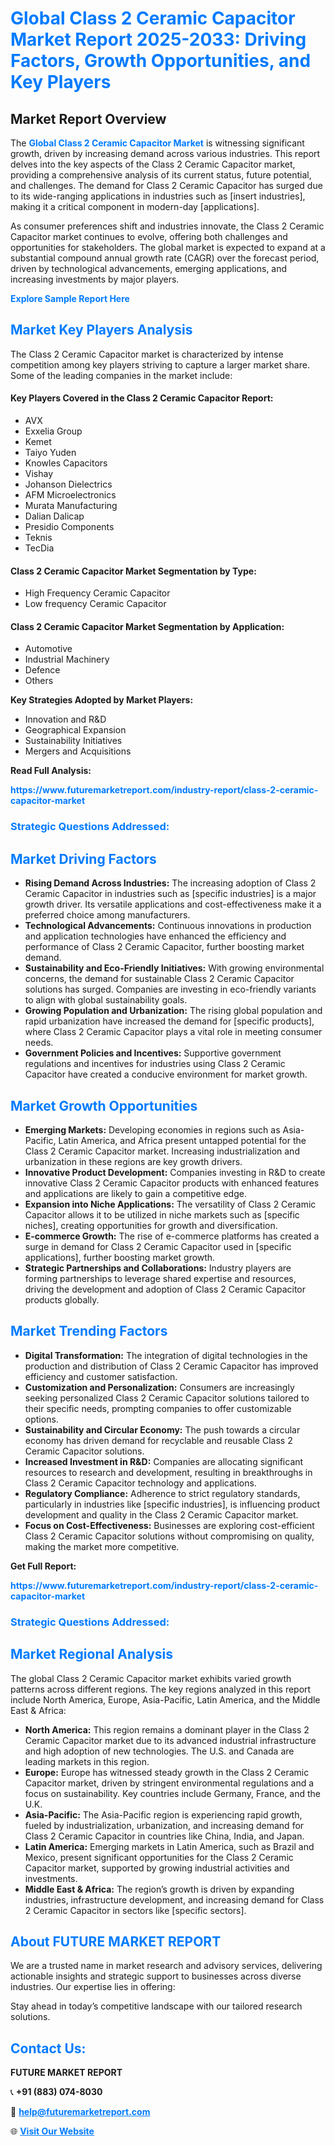 <h1 style="color: #007BFF;">Global Class 2 Ceramic Capacitor Market Report 2025-2033: Driving Factors, Growth Opportunities, and Key Players</h1>

<section id="overview">
<h2>Market Report Overview</h2>
<p>The <a href="https://www.futuremarketreport.com/industry-report/class-2-ceramic-capacitor-market" style="color: #007BFF; text-decoration: none;"><strong>Global Class 2 Ceramic Capacitor Market</strong></a> is witnessing significant growth, driven by increasing demand across various industries. This report delves into the key aspects of the Class 2 Ceramic Capacitor market, providing a comprehensive analysis of its current status, future potential, and challenges. The demand for Class 2 Ceramic Capacitor has surged due to its wide-ranging applications in industries such as [insert industries], making it a critical component in modern-day [applications].</p>
<p>As consumer preferences shift and industries innovate, the Class 2 Ceramic Capacitor market continues to evolve, offering both challenges and opportunities for stakeholders. The global market is expected to expand at a substantial compound annual growth rate (CAGR) over the forecast period, driven by technological advancements, emerging applications, and increasing investments by major players.</p>
</section>

<section id="overview">
<p><a href="https://www.futuremarketreport.com/request-sample/reportId=75244" style="color: #007BFF; text-decoration: none;"><strong>Explore Sample Report Here</strong></a></p>
</section>

<section id="key-players">
<h2 style="color: #007BFF;">Market Key Players Analysis</h2>
<p>The Class 2 Ceramic Capacitor market is characterized by intense competition among key players striving to capture a larger market share. Some of the leading companies in the market include:</p>
<h4>Key Players Covered in the Class 2 Ceramic Capacitor Report:</h4>
<ul><li>AVX</li><li>Exxelia Group</li><li>Kemet</li><li>Taiyo Yuden</li><li>Knowles Capacitors</li><li>Vishay</li><li>Johanson Dielectrics</li><li>AFM Microelectronics</li><li>Murata Manufacturing</li><li>Dalian Dalicap</li><li>Presidio Components</li><li>Teknis</li><li>TecDia</li></ul>
<h4>Class 2 Ceramic Capacitor Market Segmentation by Type:</h4>
<ul><li>High Frequency Ceramic Capacitor</li><li>Low frequency Ceramic Capacitor</li></ul>

<h4>Class 2 Ceramic Capacitor Market Segmentation by Application:</h4>
<ul><li>Automotive</li><li>Industrial Machinery</li><li>Defence</li><li>Others</li></ul>
<p><strong>Key Strategies Adopted by Market Players:</strong></p>
<ul>
<li>Innovation and R&D</li>
<li>Geographical Expansion</li>
<li>Sustainability Initiatives</li>
<li>Mergers and Acquisitions</li>
</ul>
</section>

<section>
<p><strong>Read Full Analysis: </strong></p><a href="https://www.futuremarketreport.com/industry-report/class-2-ceramic-capacitor-market" style="color: #007BFF; text-decoration: none;"><strong>https://www.futuremarketreport.com/industry-report/class-2-ceramic-capacitor-market</strong></a>
<h3 style="color: #007BFF;">Strategic Questions Addressed:</h3>
</section>

<section id="driving-factors">
<h2 style="color: #007BFF;">Market Driving Factors</h2>
<ul>
<li><strong>Rising Demand Across Industries:</strong> The increasing adoption of Class 2 Ceramic Capacitor in industries such as [specific industries] is a major growth driver. Its versatile applications and cost-effectiveness make it a preferred choice among manufacturers.</li>
<li><strong>Technological Advancements:</strong> Continuous innovations in production and application technologies have enhanced the efficiency and performance of Class 2 Ceramic Capacitor, further boosting market demand.</li>
<li><strong>Sustainability and Eco-Friendly Initiatives:</strong> With growing environmental concerns, the demand for sustainable Class 2 Ceramic Capacitor solutions has surged. Companies are investing in eco-friendly variants to align with global sustainability goals.</li>
<li><strong>Growing Population and Urbanization:</strong> The rising global population and rapid urbanization have increased the demand for [specific products], where Class 2 Ceramic Capacitor plays a vital role in meeting consumer needs.</li>
<li><strong>Government Policies and Incentives:</strong> Supportive government regulations and incentives for industries using Class 2 Ceramic Capacitor have created a conducive environment for market growth.</li>
</ul>
</section>

<section id="growth-opportunities">
<h2 style="color: #007BFF;">Market Growth Opportunities</h2>
<ul>
<li><strong>Emerging Markets:</strong> Developing economies in regions such as Asia-Pacific, Latin America, and Africa present untapped potential for the Class 2 Ceramic Capacitor market. Increasing industrialization and urbanization in these regions are key growth drivers.</li>
<li><strong>Innovative Product Development:</strong> Companies investing in R&D to create innovative Class 2 Ceramic Capacitor products with enhanced features and applications are likely to gain a competitive edge.</li>
<li><strong>Expansion into Niche Applications:</strong> The versatility of Class 2 Ceramic Capacitor allows it to be utilized in niche markets such as [specific niches], creating opportunities for growth and diversification.</li>
<li><strong>E-commerce Growth:</strong> The rise of e-commerce platforms has created a surge in demand for Class 2 Ceramic Capacitor used in [specific applications], further boosting market growth.</li>
<li><strong>Strategic Partnerships and Collaborations:</strong> Industry players are forming partnerships to leverage shared expertise and resources, driving the development and adoption of Class 2 Ceramic Capacitor products globally.</li>
</ul>
</section>

<section id="trending-factors">
<h2 style="color: #007BFF;">Market Trending Factors</h2>
<ul>
<li><strong>Digital Transformation:</strong> The integration of digital technologies in the production and distribution of Class 2 Ceramic Capacitor has improved efficiency and customer satisfaction.</li>
<li><strong>Customization and Personalization:</strong> Consumers are increasingly seeking personalized Class 2 Ceramic Capacitor solutions tailored to their specific needs, prompting companies to offer customizable options.</li>
<li><strong>Sustainability and Circular Economy:</strong> The push towards a circular economy has driven demand for recyclable and reusable Class 2 Ceramic Capacitor solutions.</li>
<li><strong>Increased Investment in R&D:</strong> Companies are allocating significant resources to research and development, resulting in breakthroughs in Class 2 Ceramic Capacitor technology and applications.</li>
<li><strong>Regulatory Compliance:</strong> Adherence to strict regulatory standards, particularly in industries like [specific industries], is influencing product development and quality in the Class 2 Ceramic Capacitor market.</li>
<li><strong>Focus on Cost-Effectiveness:</strong> Businesses are exploring cost-efficient Class 2 Ceramic Capacitor solutions without compromising on quality, making the market more competitive.</li>
</ul>
</section>

<section>
<p><strong>Get Full Report: </strong></p><a href="https://www.futuremarketreport.com/industry-report/class-2-ceramic-capacitor-market" style="color: #007BFF; text-decoration: none;"><strong>https://www.futuremarketreport.com/industry-report/class-2-ceramic-capacitor-market</strong></a>
<h3 style="color: #007BFF;">Strategic Questions Addressed:</h3>
</section>


<section id="regional-analysis">
<h2 style="color: #007BFF;">Market Regional Analysis</h2>
<p>The global Class 2 Ceramic Capacitor market exhibits varied growth patterns across different regions. The key regions analyzed in this report include North America, Europe, Asia-Pacific, Latin America, and the Middle East & Africa:</p>
<ul>
<li><strong>North America:</strong> This region remains a dominant player in the Class 2 Ceramic Capacitor market due to its advanced industrial infrastructure and high adoption of new technologies. The U.S. and Canada are leading markets in this region.</li>
<li><strong>Europe:</strong> Europe has witnessed steady growth in the Class 2 Ceramic Capacitor market, driven by stringent environmental regulations and a focus on sustainability. Key countries include Germany, France, and the U.K.</li>
<li><strong>Asia-Pacific:</strong> The Asia-Pacific region is experiencing rapid growth, fueled by industrialization, urbanization, and increasing demand for Class 2 Ceramic Capacitor in countries like China, India, and Japan.</li>
<li><strong>Latin America:</strong> Emerging markets in Latin America, such as Brazil and Mexico, present significant opportunities for the Class 2 Ceramic Capacitor market, supported by growing industrial activities and investments.</li>
<li><strong>Middle East & Africa:</strong> The region’s growth is driven by expanding industries, infrastructure development, and increasing demand for Class 2 Ceramic Capacitor in sectors like [specific sectors].</li>
</ul>
</section>

<footer>
<h2 style="color: #007BFF;">About FUTURE MARKET REPORT</h2>
<p>We are a trusted name in market research and advisory services, delivering actionable insights and strategic support to businesses across diverse industries. Our expertise lies in offering:</p>

<p>Stay ahead in today’s competitive landscape with our tailored research solutions.</p>

<h2 style="color: #007BFF;">Contact Us:</h2>
<p><strong>FUTURE MARKET REPORT</strong></p>
<p>📞 <strong>+91 (883) 074-8030</strong></p>
<p>📧 <strong><a href="mailto:help@futuremarketreport.com" style="color: #007BFF;">help@futuremarketreport.com</a></strong></p>
<p>🌐 <strong><a href="https://www.futuremarketreport.com/" style="color: #007BFF;">Visit Our Website</a></strong></p>
</footer>